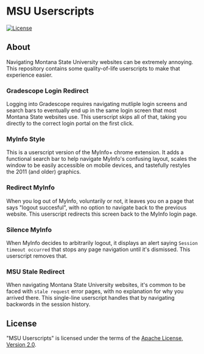 # MSU Userscripts
[![License](https://img.shields.io/github/license/FlamedDogo99/MSU-Userscripts?style=flat-square)](https://github.com/FlamedDogo99/MSU-Userscripts/blob/main/LICENSE)
## About
Navigating Montana State University websites can be extremely annoying. This repository contains some quality-of-life userscripts to make that experience easier.

### Gradescope Login Redirect
Logging into Gradescope requires navigating mutliple login screens and search bars to eventually end up in the same login screen that most Montana State websites use. This userscript skips all of that, taking you directly to the correct login portal on the first click.

### MyInfo Style
This is a userscript version of the MyInfo+ chrome extension. It adds a functional search bar to help navigate MyInfo's confusing layout, scales the window to be easily accessible on mobile devices, and tastefully restyles the 2011 (and older) graphics.

### Redirect MyInfo
When you log out of MyInfo, voluntarily or not, it leaves you on a page that says "logout succesful", with no option to navigate back to the previous website. This userscript redirects this screen back to the MyInfo login page.

### Silence MyInfo
When MyInfo decides to arbitrarily logout, it displays an alert saying `Session timeout occurred` that stops any page navigation until it's dismissed. This userscript removes that.

### MSU Stale Redirect
When navigating Montana State University websites, it's common to be faced with  `stale request` error pages, with no explanation for why you arrived there. This single-line userscript handles that by navigating backwords in the session history.

## License

"MSU Userscripts" is licensed under the terms of the [Apache License, Version 2.0](https://github.com/FlamedDogo99/MSU-Userscripts/blob/main/LICENSE).